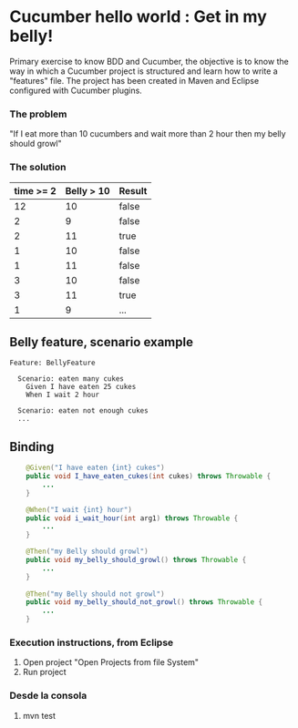 # Cucumber hello world : Get in my belly!
Primary exercise to know BDD and Cucumber, the objective is to know the way in which a Cucumber project is structured and learn how to write a "features" file. The project has been created in Maven and Eclipse configured with Cucumber plugins.

### The problem

"If I eat more than 10 cucumbers and wait more than 2 hour then my belly should growl"

### The solution

| time >= 2| Belly > 10 | Result |
| --- | --- | --- |
| 12  | 10  | false |
| 2   | 9   | false |
| 2 | 11 | true |
| 1 | 10 | false |
| 1 | 11 | false |
| 3 | 10 | false |
| 3 | 11 | true |
| 1 | 9 | ... |

## Belly feature, scenario example

```Gherkin
Feature: BellyFeature

  Scenario: eaten many cukes
    Given I have eaten 25 cukes
    When I wait 2 hour
  
  Scenario: eaten not enough cukes
  ...

```

## Binding
```java
    @Given("I have eaten {int} cukes")
    public void I_have_eaten_cukes(int cukes) throws Throwable {
		...
    }

    @When("I wait {int} hour")
    public void i_wait_hour(int arg1) throws Throwable {
		...
    }

    @Then("my Belly should growl")
    public void my_belly_should_growl() throws Throwable {
		...
    }
    
    @Then("my Belly should not growl")
    public void my_belly_should_not_growl() throws Throwable {
    	...
    }
```

### Execution instructions, from Eclipse

1. Open project "Open Projects from file System"
2. Run project

### Desde la consola
1. mvn test